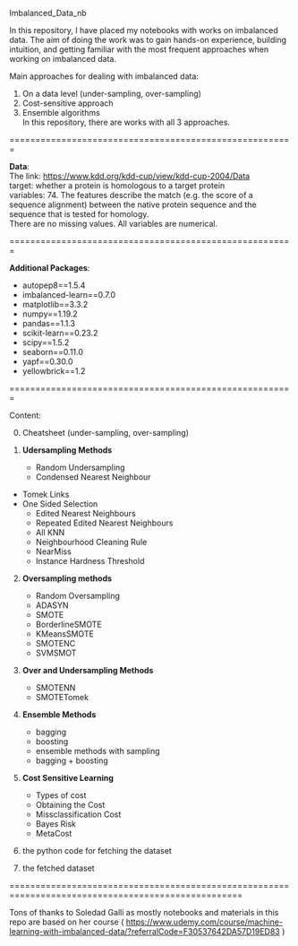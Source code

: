 Imbalanced_Data_nb



In this repository, I have placed my notebooks with works on imbalanced data. The aim of doing the work was to gain hands-on experience, building intuition, and getting familiar with the most frequent approaches when working on imbalanced data.

Main approaches for dealing with imbalanced data:
1. On a data level (under-sampling, over-sampling)
2. Cost-sensitive approach
3. Ensemble algorithms<br>
In this repository, there are works with all 3 approaches.  

=======================================================

**Data**:<br>
The link:
https://www.kdd.org/kdd-cup/view/kdd-cup-2004/Data <br>
target: whether a protein is homologous to a target protein<br>
variables: 74. The features describe the match (e.g. the score of a sequence alignment) between the native protein sequence and the sequence that is tested for homology.<br>
There are no missing values. All variables are numerical.<br>

=======================================================

**Additional Packages**:
- autopep8==1.5.4
- imbalanced-learn==0.7.0
- matplotlib==3.3.2
- numpy==1.19.2
- pandas==1.1.3
- scikit-learn==0.23.2
- scipy==1.5.2
- seaborn==0.11.0
- yapf==0.30.0
- yellowbrick==1.2

=======================================================

Content:

0. Cheatsheet (under-sampling, over-sampling)

1. **Udersampling Methods**
	- Random Undersampling
	- Condensed Nearest Neighbour
  - Tomek Links
  - One Sided Selection
	- Edited Nearest Neighbours
	- Repeated Edited Nearest Neighbours
	- All KNN
	- Neighbourhood Cleaning Rule    
	- NearMiss
	- Instance Hardness Threshold


2. **Oversampling methods**
	- Random Oversampling
	- ADASYN
	- SMOTE
	- BorderlineSMOTE
	- KMeansSMOTE
	- SMOTENC
	- SVMSMOT

3. **Over and Undersampling Methods**
	- SMOTENN
	- SMOTETomek


4. **Ensemble Methods**
	- bagging
	- boosting
	- ensemble methods with sampling
	- bagging + boosting


6. **Cost Sensitive Learning**
	- Types of cost
	- Obtaining the Cost
	- Missclassification Cost
	- Bayes Risk
	- MetaCost

7. the python code for fetching the dataset

8. the fetched dataset

===================================================================================================


Tons of thanks to Soledad Galli as mostly notebooks and materials in this repo are based on her course ( 
 https://www.udemy.com/course/machine-learning-with-imbalanced-data/?referralCode=F30537642DA57D19ED83 )
